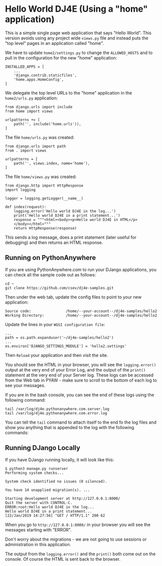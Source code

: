 Hello World DJ4E (Using a "home" application)
=============================================

This is a simple single page web application that says "Hello
World".  This version avoids using any project wide `views.py` file
and instead puts the "top level" pages in an application called
"home".  

We have to update `home2/settings.py` to change the `ALLOWED_HOSTS` and
to pull in the configuration for the new "home" application:

    INSTALLED_APPS = [
        ...
        'django.contrib.staticfiles',
        'home.apps.HomeConfig',
    ]

We delegate the top level URLs to the "home" application in the `home2/urls.py` application:

    from django.urls import include
    from home import views

    urlpatterns += [
        path('', include('home.urls')),
    ]

The file `home/urls.py` was created:

    from django.urls import path
    from . import views

    urlpatterns = [
        path('', views.index, name='home'),
    ]

The file `home/views.py` was created:

    from django.http import HttpResponse
    import logging

    logger = logging.getLogger(__name__)

    def index(request):
        logging.error('Hello world DJ4E in the log...')
        print('Hello world DJ4E in a print statement...')
        response = """<html><body><p>Hello world DJ4E in HTML</p>
        </body></html>"""
        return HttpResponse(response)

This sends a log message, does a print statement (later useful for debugging)
and then returns an HTML response.

Running on PythonAnywhere
-------------------------

If you are using PythonAnywhere.com to run your DJango applications, you
can check all the sample code out as follows:

    cd ~
    git clone https://github.com/csev/dj4e-samples.git


Then under the web tab, update the config files to point to your new application:

    Source code:                /home/--your-account--/dj4e-samples/hello2
    Working Directory:          /home/--your-account--/dj4e-samples/hello2

Update the lines in your `WGSI configuration file`:

    ...
    path = os.path.expanduser('~/dj4e-samples/hello2')
    ...
    os.environ['DJANGO_SETTINGS_MODULE'] = 'hello2.settings'

Then `Reload` your application and then visit the site.

You should see the HTML in your browser, you will see the `logging.error()` output 
at the very end of your Error Log, and the output of the `print()` statement at 
the very end of your Server log.  These logs can be accessed from the Web tab in PYAW - 
make sure to scroll to the bottom of each log to see your messages.

If you are in the bash console, you can see the end of these logs using the following
command:

    tail /var/log/dj4e.pythonanywhere.com.server.log
    tail /var/log/dj4e.pythonanywhere.com.error.log

You can tell the `tail` command to attach itself to the end fo the log files and show
you anything that is appended to the log with the following commands:

Running DJango Locally
----------------------

If you have DJango running locally, it will look like this:

    $ python3 manage.py runserver
    Performing system checks...

    System check identified no issues (0 silenced).

    You have 14 unapplied migration(s). ...

    Starting development server at http://127.0.0.1:8000/
    Quit the server with CONTROL-C.
    ERROR:root:Hello world DJ4E in the log...
    Hello world DJ4E in a print statement...
    [22/Jan/2019 14:27:56] "GET / HTTP/1.1" 200 62

When you go to `http://127.0.0.1:8000/` in your browser you will see
the messages starting with "ERROR".

Don't worry about the migrations - we are not going to use sessions or administration
in this application.

The output from the `logging.error()` and the `print()` both come out on the console.
Of course the HTML is sent back to the browser.




